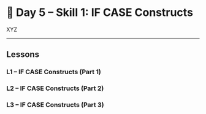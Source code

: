 # 🔹 Day 5 – Skill 1: IF CASE Constructs

XYZ

---

## Lessons

### L1 – IF CASE Constructs (Part 1)

### L2 – IF CASE Constructs (Part 2)

### L3 – IF CASE Constructs (Part 3)
